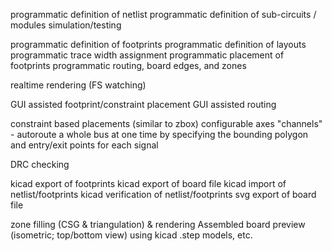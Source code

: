 programmatic definition of netlist
programmatic definition of sub-circuits / modules
simulation/testing

programmatic definition of footprints
programmatic definition of layouts
programmatic trace width assignment
programmatic placement of footprints
programmatic routing, board edges, and zones

realtime rendering (FS watching)


GUI assisted footprint/constraint placement
GUI assisted routing

constraint based placements (similar to zbox)
configurable axes
"channels" - autoroute a whole bus at one time by specifying the bounding polygon and entry/exit points for each signal

DRC checking

kicad export of footprints
kicad export of board file
kicad import of netlist/footprints
kicad verification of netlist/footprints
svg export of board file

zone filling (CSG & triangulation) & rendering
Assembled board preview (isometric; top/bottom view) using kicad .step models, etc.
